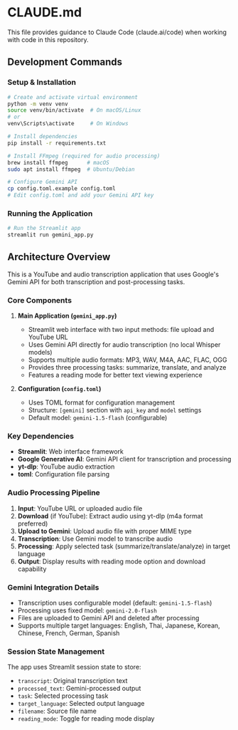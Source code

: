 # CLAUDE.md

This file provides guidance to Claude Code (claude.ai/code) when working with code in this repository.

## Development Commands

### Setup & Installation
```bash
# Create and activate virtual environment
python -m venv venv
source venv/bin/activate  # On macOS/Linux
# or
venv\Scripts\activate     # On Windows

# Install dependencies
pip install -r requirements.txt

# Install FFmpeg (required for audio processing)
brew install ffmpeg      # macOS
sudo apt install ffmpeg  # Ubuntu/Debian

# Configure Gemini API
cp config.toml.example config.toml
# Edit config.toml and add your Gemini API key
```

### Running the Application
```bash
# Run the Streamlit app
streamlit run gemini_app.py
```

## Architecture Overview

This is a YouTube and audio transcription application that uses Google's Gemini API for both transcription and post-processing tasks.

### Core Components

1. **Main Application (`gemini_app.py`)**
   - Streamlit web interface with two input methods: file upload and YouTube URL
   - Uses Gemini API directly for audio transcription (no local Whisper models)
   - Supports multiple audio formats: MP3, WAV, M4A, AAC, FLAC, OGG
   - Provides three processing tasks: summarize, translate, and analyze
   - Features a reading mode for better text viewing experience

2. **Configuration (`config.toml`)**
   - Uses TOML format for configuration management
   - Structure: `[gemini]` section with `api_key` and `model` settings
   - Default model: `gemini-1.5-flash` (configurable)

### Key Dependencies
- **Streamlit**: Web interface framework
- **Google Generative AI**: Gemini API client for transcription and processing
- **yt-dlp**: YouTube audio extraction
- **toml**: Configuration file parsing

### Audio Processing Pipeline
1. **Input**: YouTube URL or uploaded audio file
2. **Download** (if YouTube): Extract audio using yt-dlp (m4a format preferred)
3. **Upload to Gemini**: Upload audio file with proper MIME type
4. **Transcription**: Use Gemini model to transcribe audio
5. **Processing**: Apply selected task (summarize/translate/analyze) in target language
6. **Output**: Display results with reading mode option and download capability

### Gemini Integration Details
- Transcription uses configurable model (default: `gemini-1.5-flash`)
- Processing uses fixed model: `gemini-2.0-flash`
- Files are uploaded to Gemini API and deleted after processing
- Supports multiple target languages: English, Thai, Japanese, Korean, Chinese, French, German, Spanish

### Session State Management
The app uses Streamlit session state to store:
- `transcript`: Original transcription text
- `processed_text`: Gemini-processed output
- `task`: Selected processing task
- `target_language`: Selected output language
- `filename`: Source file name
- `reading_mode`: Toggle for reading mode display